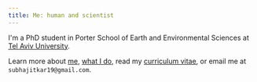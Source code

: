 ```yaml
---
title: Me: human and scientist
---
```


I'm a PhD student in 
Porter School of Earth and Environmental Sciences at [Tel Aviv University].


Learn more about [me], [what I do], read my [curriculum vitae],
or email me at `subhajitkar19@gmail.com`.

[curriculum vitae]: https://subhk.github.io/assets/pdf/subhajit-cv.pdf
[me]: https://subhk.github.io/about/
[what I do]: https://subhk.github.io/work/
[Tel Aviv University]: http://www.mit.edu
